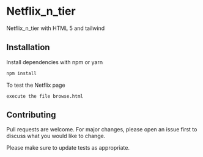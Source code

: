 # Netflix_n_tier
Netflix_n_tier with HTML 5 and tailwind
## Installation

Install dependencies with npm or yarn

```bash
npm install
```
To test the Netflix page
```windows
execute the file browse.html
```

## Contributing
Pull requests are welcome. For major changes, please open an issue first to discuss what you would like to change.

Please make sure to update tests as appropriate.
